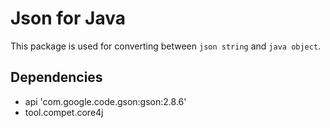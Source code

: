 # Json for Java

This package is used for converting between `json string` and `java object`.


## Dependencies

- api 'com.google.code.gson:gson:2.8.6'
- tool.compet.core4j
